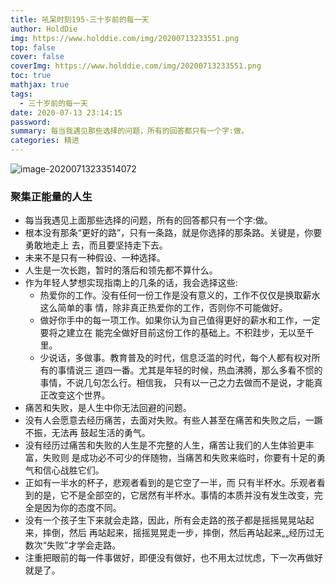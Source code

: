 ```yaml
---
title: 吼呆时刻195-三十岁前的每一天
author: HoldDie
img: https://www.holddie.com/img/20200713233551.png
top: false
cover: false
coverImg: https://www.holddie.com/img/20200713233551.png
toc: true
mathjax: true
tags:
  - 三十岁前的每一天
date: 2020-07-13 23:14:15
password:
summary: 每当我遇见那些选择的问题，所有的回答都只有一个字:做。
categories: 精进
---
```


![image-20200713233514072](https://www.holddie.com/img/20200713233551.png)

### 聚集正能量的人生

- 每当我遇见上面那些选择的问题，所有的回答都只有一个字:做。
- 根本没有那条“更好的路”，只有一条路，就是你选择的那条路。关键是，你要勇敢地走上 去，而且要坚持走下去。
- 未来不是只有一种假设、一种选择。
- 人生是一次长跑，暂时的落后和领先都不算什么。
- 作为年轻人梦想实现指南上的几条的话，我会选择这些:
  - 热爱你的工作。没有任何一份工作是没有意义的，工作不仅仅是换取薪水这么简单的事 情，除非真正热爱你的工作，否则你不可能做好。
  - 做好你手中的每一项工作。如果你认为自己值得更好的薪水和工作，一定要将之建立在 能完全做好目前这份工作的基础上。不积跬步，无以至千里。
  - 少说话，多做事。教育普及的时代，信息泛滥的时代，每个人都有权对所有的事情说三 道四一番。尤其是年轻的时候，热血沸腾，那么多看不惯的事情，不说几句怎么行。相信我， 只有以一己之力去做而不是说，才能真正改变这个世界。
- 痛苦和失败，是人生中你无法回避的问题。
- 没有人会愿意去经历痛苦，去面对失败。有些人甚至在痛苦和失败之后，一蹶不振，无法再 鼓起生活的勇气。
- 没有经历过痛苦和失败的人生是不完整的人生，痛苦让我们的人生体验更丰富，失败则 是成功必不可少的伴随物，当痛苦和失败来临时，你要有十足的勇气和信心战胜它们。
- 正如有一半水的杯子，悲观者看到的是它空了一半，而 只有半杯水。乐观者看到的是，它不是全部空的，它居然有半杯水。事情的本质并没有发生改变，完全是因为你的态度不同。
- 没有一个孩子生下来就会走路，因此，所有会走路的孩子都是摇摇晃晃站起来，摔倒，然后 再站起来，摇摇晃晃走一步，摔倒，然后再站起来„„经历过无数次“失败”才学会走路。
- 注重把眼前的每一件事做好，即便没有做好，也不用太过忧虑，下一次再做好就是了。

